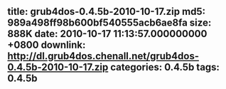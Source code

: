 title: grub4dos-0.4.5b-2010-10-17.zip
md5: 989a498ff98b600bf540555acb6ae8fa
size: 888K
date: 2010-10-17 11:13:57.000000000 +0800
downlink: http://dl.grub4dos.chenall.net/grub4dos-0.4.5b-2010-10-17.zip
categories: 0.4.5b
tags: 0.4.5b
---

